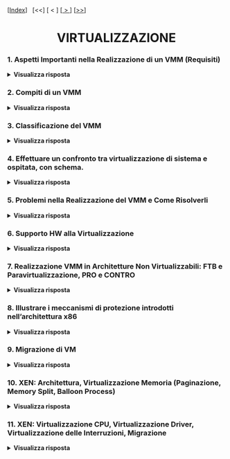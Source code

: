 [[Index](https://github.com/mikyll/Sistemi-Operativi-M/tree/main/flashcard)]&nbsp;&nbsp;
[<<]
[&nbsp;<&nbsp;]
[[&nbsp;>&nbsp;](https://github.com/mikyll/Sistemi-Operativi-M/blob/main/flashcard/02%20-%20Protezione.md)]
[[>>](https://github.com/mikyll/Sistemi-Operativi-M/blob/main/flashcard/11%20-%20HPC.md)]

<h1 align="center">VIRTUALIZZAZIONE</h1>

### 1. Aspetti Importanti nella Realizzazione di un VMM (Requisiti)

<details>
  <summary><b>Visualizza risposta</b></summary>

  Il Virtual Machine Monitor (VMM, o Hypervisor) consente di la condivisione da parte di più macchine virtuali della stessa piattaforma hardware. Gestisce le interazioni tra le macchine virtuali e l’hardware sottostante, in modo da garantire:

  - isolamento tra le macchine virtuali;
  - stabilità del sistema.
  
  Il VMM deve quindi offrire le risorse virtuali necessarie per il funzionamento delle macchine virtuali, tra cui:
  - CPU
  - memoria (RAM)
  - dispositivi di I/O.
  
  A tal scopo sono necessari diversi requisiti per la realizzazione del VMM.
  
  1. Ambiente di esecuzione dei programmi praticamente identico a quello della macchina reale: garantire che gli stessi programmi che funzionano su architetture non virtualizzate possano essere eseguiti nelle VM senza modifiche.
  
  2. Garantire una elevata efficienza nell’esecuzione dei programmi: le istruzioni non privilegiate devono venire eseguite direttamente in hardware senza coinvolgere il VMM.
  
  3. Garantire la sicurezza e la stabilità dell’intero sistema: i programmi in esecuzione sulle macchine virtuali non possono effettuare l’accesso in modo privilegiato all’hardware.
</details>

### 2. Compiti di un VMM

<details>
  <summary><b>Visualizza risposta</b></summary>
  
  Il VMM è l'unico mediatore tra HW e SW, e ha il compito di consentire la condivisione di una singola macchina HW a più VM guest, realizzando per ciascuna una sandbox al fine di garantire isolamento e stabilità (del sistema e delle singole VM). Nel caso di un VMM di sistema dev'essere l'unico componente ad avere il pieno controllo dell'HW e a poter eseguire le istruzioni privilegiate (unico componente ad eseguire al ring 0).
  Ha il compito di gestione delle VM: creazione, spegnimento/accensione, eliminazione, migrazione live.
</details>

### 3. Classificazione del VMM

<details>
  <summary><b>Visualizza risposta</b></summary>
  
I diversi tipi di VMM si classificano in base a due parametri:
1. il *livello* a cui si collocano:
    - **VMM di Sistema** - il VMM esegue <ins>direttamente sull'HW</ins> e consiste in un sistema operativo leggero che viene corredato dei driver per pilotare le varie periferiche. In assenza di multiboot è necessario disinstallare il sistema operativo preesistente.
    - **VMM Ospitato** - il VMM è un'<ins>applicazione</ins> che esegue su un sistema operativo preinstallato, al pari delle altre applicazioni. Le singole VM guest sono anch'esse applicazioni.
2. la *modalità di dialogo* tra le VM guest ed il VMM per l'utilizzo dell'HW sottostante:
    - **Virtualizzazione Pura** - le VM guest utilizzano la <ins>stessa insterfaccia</ins> (istruzioni macchina) <ins>fornita dall'architettura fisica</ins>. Generalmente è il caso di HW con supporto nativo alla virtualizzazione.
    - **Paravirtualizzazione** - il VMM presenta alle VM guest un'interfaccia "virtuale", differente da quella fornita dall'HW (<ins>hypercall API</ins>). È una delle possibili soluzioni software che vengono adottate quando l'HW non fornisce supporto nativo alla virtualizzazione. È il caso di XEN.
</details>


### 4. Effettuare un confronto tra virtualizzazione di sistema e ospitata, con schema.

<details>
  <summary><b>Visualizza risposta</b></summary>

In base a dove è collocato il Virtual Machine Monitor si hanno due tipo di virtualizzazione:

- VMM di sistema;
- VMM ospitati.

Nel caso di **VMM di sistema** le funzionalità di virtualizzazione vengono integrate in un sistema operativo leggero (il VMM), posto direttamente sopra l’hardware dell’elaboratore. Per garantire un corretto funzionamento del VMM, occorre disporre di tutti i driver necessari per pilotare le periferiche.
Si hanno due macro componenti importanti:
- **Host**: piattaforma di base sulla quale si realizzano le macchine virtuali. Include la macchina fisica e il VMM;
- **Guest**: le macchine virtuali, che includono applicazioni e sistema operativo.
Esempi di VMM di sistema sono kvm, xen, VMware svsphere e Microsoft HyperV.

<p align="center">
  <img src="./imgs/VMM-sistema.png">
</p>

Nel caso invece di **VMM ospitato**, si installa il VMM come un’applicazione sopra un sistema operativo esistente. Il VMM opera nello spazio utente e accede all'hardware tramite system call del sistema operativo su cui viene installato.
<p align="center">
  <img width="460" height="300" src="./imgs/VMM-ospitato.png">
</p>

I vantaggi sono i seguenti:
- L’installazione del VMM è più semplice (dato è come un applicazione).
- Si può fare riferimento al sistema operativo sottostante per la gestione delle periferiche e si possono utilizzare altri servizi del SO, come lo scheduling e la gestione dei dispositivi.
Uno svantaggio risulta nelle performance, peggiori rispetto al VMM di sistema. Un esempio di prodotti con VMM ospitato sono VirtualBox, User Mode Linux e VMware Fusion/player.

</details>

### 5. Problemi nella Realizzazione del VMM e Come Risolverli

<details>
  <summary><b>Visualizza risposta</b></summary>
  
  I principali problemi che si possono presentare, nella realizzazione del VMM, sono dovuti ai **ring di protezione**. I ring di protezione, o modalità di esecuzione, sono uno strumento utilizzato dai processori per incrementare il livello di protezione tra i diversi componenti e separare i compiti. Soltiamente vi sono almeno 2 ring: il <ins>ring 0</ins> (supervisor o kernel) è l'unico in cui è possibile eseguire le istruzioni privilegiate della CPU; i <ins>ring >0</ins> (utente) sono quelli in cui non è possibile eseguire le istruzioni privilegiate. Poiché in un sistema virtualizzato con VMM di sistema, <ins>il VMM dev'essere l'unico componente in grado di mantenere in qualunque momento il pieno controllo dell'HW</ins>, esso è anche l'unico componente che può e deve eseguire a ring 0. Di conseguenza:
  1. Si può avere **ring deprivileging**, quando il SO di una macchina virtuale si trova ad eseguire ad un ring inferiore (che non gli è proprio) e di conseguenza non può utilizzare le istruzioni privilegiate del processore.<br/>
  Una possibile <ins>soluzione</ins> a questo problema è l'utilizzo del meccanismo **trap&emulate**, secondo cui quando un SO guest tenta di eseguire un'istruzione privilegiata, la CPU scatena una notifica (*trap*) al VMM e gli trasferisce il controllo. Dopodiché, il VMM controlla la correttezza della richiesta e ne emula (*emulate*) il comportamento.<br/>
  Esempio: se le VM potessero eseguire le istruzioni privilegiate, un SO guest potrebbe chiamare la ```popf```, un'istruzione privilegiata che permette di disabilitare le interruzioni. Ma in questo modo verrebbero disabilitate le interruzioni di tutto il sistema, ed il VMM non potrebbe più riacquisire il controllo dell'HW. Invece, il comportamento desiderato è che venissero disabilitate solo le istruzioni della singola VM che ha effettuato tale chiamata, comportamento realizzabile tramite l'approccio *trap&emulate*.
  2. Si può avere **ring compression**, se ad esempio il processore prevede due soli ring di protezione 0 ed 1. In questo caso, il VMM si troverà a ring 0, mentre sia SO guest che applicazioni si troveranno ad eseguire nello stesso ring utente 1, con *scarso livello di protezione* tra SO e applicazioni.
  3. Si possono verificare problemi dovuti al **ring aliasing**, quando alcune istruzioni non privilegiate permettono di accedere in lettura ad alcuni registri la cui gestione dovrebbe essere riservata al VMM, con *possibili inconsistenze*. Ad esempio il registro CS contiene il current privilege level (CPL) e un SO potrebbe leggere un valore diverso rispetto a quello in cui pensa di eseguire.
</details>

### 6. Supporto HW alla Virtualizzazione

<details>
  <summary><b>Visualizza risposta</b></summary>
  
  L'architettura di una CPU si dice **naturalmente virtualizzabile** se <ins>prevede l'invio di trap allo stato supervisor</ins> (ring 0) ogni volta che un livello di protezione differente tenta di eseguire istruzioni privilegiate. In questo caso la realizzazione del VMM è semplificata, in quanto l'approccio trap&emulate ha il support dell'HW, e vi è supporto all'esecuzione diretta (le istruzioni non privilegiate vengono eseguite direttamente dalle VM guest).
</details>

### 7. Realizzazione VMM in Architetture Non Virtualizzabili: FTB e Paravirtualizzazione, PRO e CONTRO

<details>
  <summary><b>Visualizza risposta</b></summary>

L’architettura della CPU si dice naturalmente virtualizzabile se prevede l’invio di trap allo stato supervisore per ogni istruzione privilegiata invocata da un livello di protezione diverso dal supervisore.

Se l’architettura della CPU è naturalmente virtualizzabile la realizzazione del VMM è semplificata: per ogni trap generato dal tentativo di esecuzione di istruzione privilegiata dal guest viene eseguita una routine di emulazione (seguendo l’approccio trap&emulate). 

È inoltre presente il supporto nativo all’esecuzione diretta (ad esempio Intel VT, AMD-V).
Non tutte le architetture sono naturalmente virtualizzabili: alcune istruzioni privilegiate di questa architettura invocate a livello user non provocano una trap, ma:

- vengono ignorate non consentendo l’intervento trasparente del VMM,
- in alcuni casi provocano il crash del sistema.

Se il processore non fornisce il supporto alla virtualizzazione, si utilizzano delle soluzioni software apposite, come fast binary translation e paravirtualizzazione.

1. **Fast Binary Translation (FTB)**, si basa sulla compilazione dinamica. Il VMM legge dinamicamente (a runtime) blocchi di istruzioni chiamati dalle VM guest, e <ins>sostituisce le chiamate ad istruzioni privilegiate con chiamate al VMM</ins>, ottenendo lo stesso significato semantico. Come per la compilazione dinamica, vi è la possibilità di salvare in cache i blocchi tradotti, per riutilizzi futuri.
    - *Vantaggi*: ogni VM guest usa la stessa interfaccia fornita dall'architettura fisica, dunque è una copia esatta della macchina reale (virtualizzazione pura: non è necessario il porting del Sistema Operativo).
    - *Svantaggi*: la traduzione dinamica è costosa, dunque le prestazioni ne risentono, e la struttura del VMM è più complessa, in quanto deve realizzare anche il layer relativo alla traduzione binaria.
  
2. **Paravirtualizzazione**, il VMM offre alle VM guest un'interfaccia differente (<ins>hypercall API</ins>) rispetto a quella fornita dalla macchina fisica, per l'accesso alle risorse. I SO guest quando vogliono eseguire istruzioni privilegiate, eseguono direttamente le hypercall, senza generare interruzioni.I kernel dei sistemi operativi guest devono essere modificati in modo da avere accesso all’intefaccia del
particolare VMM. Si ha una struttura del VMM semplificata, poiché non si deve occupare della traduzione dinamica dei tentativi di operazioni privilegiate dei guest.
Un esempio di architettura che utilizza la paravirtualizzazione è Xen.
    - *Vantaggi*: prestazioni migliori rispetto a fast binary translation e VMM semplificato.
    - *Svantaggi*: necessità di effettuare il porting dei SO guest (operazione preclusa a sistemi operativi proprietari, ad esempio famiglia Windows).
</details>

### 8. Illustrare i meccanismi di protezione introdotti nell’architettura x86

<details>
  <summary><b>Visualizza risposta</b></summary>

La protezione viene introdotta a partire dalla seconda generazione dell’architettura x86: viene effettuata una distinzione tra sistema operativo (che possiede controllo assoluto sulla macchina fisica sottostante) e le applicazioni (che interagiscono con le risorse fisiche effettuando una richiesta al sistema operativo e implementando il concetto di ring di protezione.

Viene utilizzato il registro **CS**, i cui due bit meno significativi vengono riservati per rappresentare il livello corrente di privilegio (**CPL**, Current Privilege Level). Sono possibili 4 ring, di cui:

- **Ring 0**: possiede i maggiori privilegi ed è destinato al kernel del sistema operativo.
- **Ring 3**: possiede i minori privilegi ed è quindi destinato alle applicazioni utente.

Normalmente si utilizzano comunemente soltanti il ring 0 e il ring 3, mentre gli altri due sono utilizzati in rari casi (e.g. IBM OS2), per mantenere la massima portabilità dei sistemi operativi verso processori con solo 2 ring di protezione. Per garantire protezione della CPU non è permesso a ring diversi dallo 0 di eseguire le istruzioni privilegiate e normalmente destinate solo al kernel del sistema operativo, in quanto sono critiche e potenzialmente pericolose.

Una qualsiasi violazione di questo comportamento può provocare un’eccezione, con immediato passaggio al sistema operativo, in grado di catturarla e gestirla opportunamente e terminando ad esempio l’applicazione in esecuzione.

Per garantire protezione della memoria si guarda il descrittore di ciascun segmento, presente in una tabella GDT o LDT: in particolare, nel descrittore sono indicati il livello di protezione richiesto **PL** e i vari permessi di accesso (r, w, x).

Se il valore di CPL è maggiore del valore del PL del segmento di codice che contiene l’istruzione invocata,
allora si ha una violazione dei vincoli di protezione, che provoca un’eccezione.

Per risolvere il problema del ring deprivileging viene dedicato il ring 0 al VMM e conseguentemente i sistemi operativi guest vengono collocati in ring a privilegi ridotti. Vengono comunemente utilizzate due tecniche:

- `0/1/3`: Consiste nello spostare il sistema operativo dal ring 0, dove nativamente dovrebbe trovarsi, al ring
1 a privilegio ridotto, lasciando le applicazioni nel ring 3 e installando il VMM sul ring 0. Questa tecnica
non è però compatibile con sistemi operativi a 64 bit. 

- `0/3/3`: Consiste nello spostare il sistema operativo
direttamente al ring applicativo, e cioè il 3, insieme alle applicazioni stesse, installando sul ring 0, come nella
tecnica precedente, il VMM (ring compression)

</details>

### 9. Migrazione di VM

<details>
  <summary><b>Visualizza risposta</b></summary>
  
  Specialmente nei datacenter che forniscono server virtualizzati, la migrazione è utile per una gestione agile delle VM. In particolare è utile per far fronte a: variazioni dinamiche del carico (dunque è possibile effettuare load balancing), manutenzione online dei nodi, gestione finalizzata al risparmio energetico, disaster recovery.
  La migrazione Live permette di spostare una VM da un nodo fisico ad un altro senza doverla spegnere, permettendo di mantenere attivi i servizi da essa forniti. Solitamente si cerca di minimizzare downtime (tempo in cui la macchina non risponde alle richieste degli utenti), tempo totale di migrazione e consumo di banda.
  Migrazione Live tramite Precopy: ha l'obbiettivo di minimizzare il downtime .
  1. *Individuazione* dei nodi coinvolti nella migrazione (sorgente e destinazione);
  2. Allocazione ed *inizializzazione* di una VM container sul nodo di destinazione;
  3. **Pre-copia iterativa** delle pagine:
    - Prima si copiano tutte le pagine allocate in memoria sull'host sorgente, nell'host destinatario;
    - Poi si effettua una copia iterativa delle dirty pages (ovvero le pagine modificate rispetto al ciclo precedente), finché non si raggiunge una soglia minima di pagine.
  4. *Sospensione* della macchina sull'host sorgente e copia delle ultime dirty pages;
  5. *Commit*: eliminazione della macchina dall'host sorgente;
  6. *Resume* della macchina sull'host destinatario.
  Alternative a pre-copy: post-copy (riduce tempo totale di migrazione e consumo di banda, ma ha downtime piuttosto elevato).
</details>

### 10. XEN: Architettura, Virtualizzazione Memoria (Paginazione, Memory Split, Balloon Process)

<details>
  <summary><b>Visualizza risposta</b></summary>
  
  XEN è un VMM di sistema open source basato sulla paravirtualizzazione.

  L'architettura di XEN prevede che il VMM (di sistema) esegua direttamente sull'HW. Le VM guest sono organizzate in domain: vi è il *domain 0* che è assegnato ad una VM speciale (separato dal VMM stesso), e vi sono i *domain utente* (>0) che sono le VM installate. Il VMM si occupa di virtualizzare CPU, memoria e dispositivi di I/O per ogni VM e fornisce un'interfaccia di controllo per la gestione delle risorse e l'amministrazione dei vari domain. Sfrutta la *paravirtualizzazione*: le VM guest eseguono direttamente le istruzioni non privilegiate ed effettuano hypercall per le istruzioni privilegiate.

  ##### Virtualizzazione della memoria
  **Paginazione**: I SO guest gestiscono la *memoria virtuale* mediante paginazione (<ins>meccanismi gestiti da XEN -ring 0-, politiche da VM guest</ins>). Le tabelle delle pagine sono mappate nella memoria fisica da XEN, il quale è l'unico a potervi accedere in *scrittura*, mentre i SO guest possono accedervi in lettura. Per gli *update*, le VM effettuano delle richieste ed il VMM le controlla e le esegue.<br/>
  **Memory Split**: XEN adotta il modello 0/1/3, con VMM a ring 0, SO guest a ring 1 e applicazioni a ring 3. Per aggiungere un ulteriore livello di protezione, viene adottato un meccanismo chiamato *memory split* secondo cui lo <ins>spazio di indirizzamento virtuale per ogni VM è strutturato in modo da contenere il codice di XEN (nei primi 64 MiB, ring 0), il codice del kernel (ring 1) e lo spazio utente (ring 3), in segmenti separati</ins>. Al momento della creazione di un processo, il SO ospitato richiede una tabella delle pagine a XEN, che ne restituisce una a cui sono state aggiunte le pagine del segmento di XEN, registrandola e acquisendovi il diritto di scrittura esclusivo. In questo modo, quando un SO guest tenta di aggiornarla, scatenerà una *protection fault*, che verrà catturato e gestito da XEN.<br/>
  **Balloon Process**: Poiché la paginazione è completamente a carico delle VM guest, serve un meccanismo che <ins>consente al VMM di reclamare pagine di memoria meno utilizzate dalle altre VM</ins>. Per questo motivo, su ogni VM guest è sempre in esecuzione un balloon process che comunica col VMM e, in caso di necessità, può essere chiamato per *gonfiarsi* e richiedere al proprio SO delle pagine, fornendole successivamente al VMM.
</details>

### 11. XEN: Virtualizzazione CPU, Virtualizzazione Driver, Virtualizzazione delle Interruzioni, Migrazione

<details>
  <summary><b>Visualizza risposta</b></summary>
  
  **Virtualizzazione CPU**: Il VMM definisce un'architettura virtuale simile a quella del processore, in cui però le istruzioni privilegiate sono sostituite con hypercall (necessità di porting dei SO guest): l'invocazione di una hypercall determina il passaggio da ring 1 a ring 0. Due clock: real-time (processore), virtual-time (VM).
  
  **Virtualizzazione Driver**: Per consentire alle VM guest di accedere ai dispositivi disponibili a livello HW, XEN virtualizza l'interfaccia di ciascuno, tramite 2 tipi di driver:
  - **back-end driver**, è il driver vero e proprio, solitamente installato nel domain 0;
  - **front-end driver**, è il driver "astratto", semplificato e generico installato nel kernel del SO guest, che all'occorrenza si collega al back-end specifico.

Per la gestione delle richieste viene utilizzata una struttura ad anello chiamata "asyncronous I/O ring" (buffer FIFO circolare), in cui i front-end driver depositano le richieste, che vengono estratte dal back-end driver. Questa soluzione garantisce portabilità, isolamento e semplificazione del VMM.
  
  **Virtualizzazione delle Interruzioni**: Ogni interruzione viene gestita direttamente dal SO guest, ad eccezione dei page fault, in quanto questa richiede l'accesso al registro CR2 (accessibile solo a ring 0), che contiene l'indirizzo di chi l'ha provocato. Dunque la routine di gestione dei page fault prevede che il VMM legga il valore di CR2, lo copi in una variabile del SO guest, e vi restituiscac il controllo.
  
  **Migrazione Live**: la migrazione live su XEN è guest based, e avviene sfruttando un demone che si trova nel domain 0 (del server sorgente). Si adotta la pre-copy con compressione delle pagine per ridurre l'occupazione di banda.
</details>
